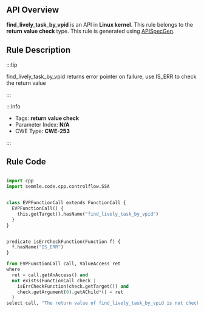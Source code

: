 ---
---


## API Overview
**find_lively_task_by_vpid** is an API in **Linux kernel**. This rule belongs to the **return value check** type. This rule is generated using [APISpecGen](../../tools/APISpecGen).
## Rule Description

:::tip

find_lively_task_by_vpid returns error pointer on failure, use IS_ERR to check the return value

:::

:::info

- Tags: **return value check**
- Parameter Index: **N/A**
- CWE Type: **CWE-253**

:::

## Rule Code
```python

import cpp
import semmle.code.cpp.controlflow.SSA


class EVPFunctionCall extends FunctionCall {
  EVPFunctionCall() {
    this.getTarget().hasName("find_lively_task_by_vpid")
  }
}


predicate isErrCheckFunction(Function f) {
  f.hasName("IS_ERR") 
}

from EVPFunctionCall call, ValueAccess ret
where
  ret = call.getAnAccess() and
  not exists(FunctionCall check |
    isErrCheckFunction(check.getTarget()) and
    check.getArgument(0).getAChild*() = ret
  )
select call, "The return value of find_lively_task_by_vpid is not checked with IS_ERR."
    
```